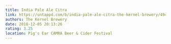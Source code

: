 ```yaml
---
title: India Pale Ale Citra
link: https://untappd.com/b/india-pale-ale-citra-the-kernel-brewery/49489
authors: The Kernel Brewery
date: 2018-12-05 20:13:26
rating: 3.25
location: Pig's Ear CAMRA Beer & Cider Festival
---
```


